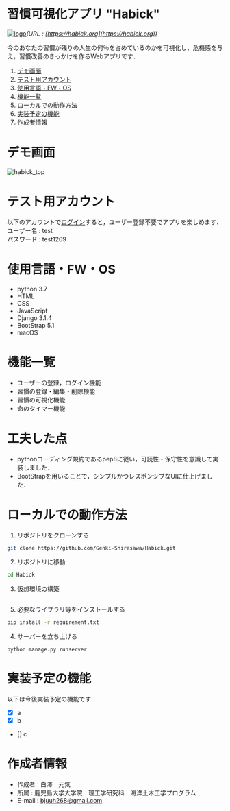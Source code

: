 # 習慣可視化アプリ "Habick"
[![logo](https://user-images.githubusercontent.com/74233278/145626939-e65973b2-8396-486b-bb88-05560f48c686.png)](https://habick.org)*(URL : [https://habick.org](https://habick.org))*

今のあなたの習慣が残りの人生の何％を占めているのかを可視化し，危機感を与え，習慣改善のきっかけを作るWebアプリです．  


1. [デモ画面](https://github.com/Genki-Shirasawa/Habick/blob/main/README.md#%E3%83%87%E3%83%A2%E7%94%BB%E9%9D%A2)
2. [テスト用アカウント](https://github.com/Genki-Shirasawa/Habick/blob/main/README.md#%E6%A9%9F%E8%83%BD%E4%B8%80%E8%A6%A7)
3. [使用言語・FW・OS](https://github.com/Genki-Shirasawa/Habick/blob/main/README.md#%E3%83%86%E3%82%B9%E3%83%88%E7%94%A8%E3%82%A2%E3%82%AB%E3%82%A6%E3%83%B3%E3%83%88)
4. [機能一覧](https://github.com/Genki-Shirasawa/Habick#%E4%BD%BF%E7%94%A8%E8%A8%80%E8%AA%9Efwos)
5. [ローカルでの動作方法]()
6. [実装予定の機能]()
7. [作成者情報](https://github.com/Genki-Shirasawa/Habick#%E4%BD%9C%E6%88%90%E8%80%85%E6%83%85%E5%A0%B1)


# デモ画面

![habick_top](https://user-images.githubusercontent.com/74233278/145671890-a854f189-a655-4d4b-80f7-2500672fd7cd.png)  


# テスト用アカウント
以下のアカウントで[ログイン](https://habick.org/login/)すると，ユーザー登録不要でアプリを楽しめます．  
ユーザー名 : test  
パスワード : test1209


# 使用言語・FW・OS

- python 3.7
- HTML
- CSS
- JavaScript
- Django 3.1.4
- BootStrap 5.1
- macOS


# 機能一覧

- ユーザーの登録，ログイン機能
- 習慣の登録・編集・削除機能
- 習慣の可視化機能
- 命のタイマー機能


# 工夫した点
- pythonコーディング規約であるpep8に従い，可読性・保守性を意識して実装しました．
- BootStrapを用いることで，シンプルかつレスポンシブなUIに仕上げました．


# ローカルでの動作方法
1. リポジトリをクローンする
```bash
git clone https://github.com/Genki-Shirasawa/Habick.git
```
2. リポジトリに移動
```bash
cd Habick
```
3. 仮想環境の構築
```bash

```
5. 必要なライブラリ等をインストールする
```bash
pip install -r requirement.txt
```
4. サーバーを立ち上げる
```
python manage.py runserver
```


# 実装予定の機能
以下は今後実装予定の機能です  
- [x] a
- [x] b
- [] c


# 作成者情報

- 作成者 : 白澤　元気
- 所属 : 鹿児島大学大学院　理工学研究科　海洋土木工学プログラム
- E-mail : bjuuh268@gmail.com
